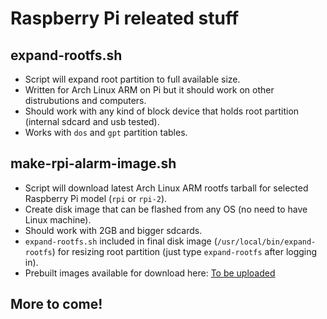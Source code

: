 # Raspberry Pi releated stuff

## expand-rootfs.sh
* Script will expand root partition to full available size.
* Written for Arch Linux ARM on Pi but it should work on other distrubutions and computers.
* Should work with any kind of block device that holds root partition (internal sdcard and usb tested).
* Works with `dos` and `gpt` partition tables.

## make-rpi-alarm-image.sh
* Script will download latest Arch Linux ARM rootfs tarball for selected Raspberry Pi model (`rpi` or `rpi-2`).
* Create disk image that can be flashed from any OS (no need to have Linux machine).
* Should work with 2GB and bigger sdcards.
* `expand-rootfs.sh` included in final disk image (`/usr/local/bin/expand-rootfs`) for resizing root partition (just type `expand-rootfs` after logging in).
* Prebuilt images available for download here: [To be uploaded](http://snoop05.uhostall.com/?dir=Raspberry%20Pi)

## More to come!
